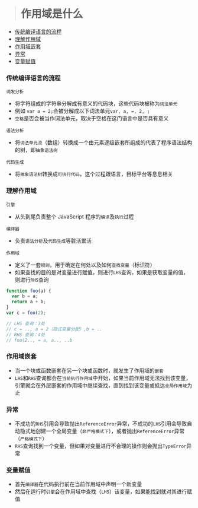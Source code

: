 
> # 作用域是什么

* [传统编译语言的流程](#传统编译语言的流程)
* [理解作用域](#理解作用域)
* [作用域嵌套](#作用域嵌套)
* [异常](#异常)
* [变量赋值](#变量赋值)

### 传统编译语言的流程
`词发分析`
* 将字符组成的字符串分解成有意义的代码块，这些代码块被称为`词法单元`
* 例如 `var a = 2;`会被分解成以下词法单元`var, a, =, 2, ;`
* `空格`是否会被当作词法单元，取决于空格在这门语言中是否具有意义

`语法分析`
* 将`词法单元流`（数组）转换成一个由元素逐级嵌套所组成的代表了程序语法结构的树，即`抽象语法树`

`代码生成`
* 将`抽象语法树`转换成`可执行代码`，这个过程跟语言，目标平台等息息相关

### 理解作用域
`引擎`
* 从头到尾负责整个 JavaScript 程序的`编译`及`执行`过程

`编译器`
* 负责`语法分析`及`代码生成`等脏活累活

`作用域`
* 定义了一套`规则`，用于确定在何处以及如何`查找变量`（标识符）
* 如果查找的目的是对变量进行赋值，则进行`LHS`查询，如果是获取变量的值，则进行`RHS`查询

```JavaScript
function foo(a) {
  var b = a;
  return a + b;
}
var c = foo(2);

// LHS 查询：3处
// c = .., a = 2（隐式变量分配）,b = ..
// RHS 查询：4处
// foo(2.., = a, a.., ..b
```

### 作用域嵌套
* 当一个块或函数嵌套在另一个块或函数时，就发生了作用域的`嵌套`
* `LHS`和`RHS`查询都会在`当前执行作用域`中开始，如果当前作用域无法找到该变量，引擎就会在外层嵌套的作用域中继续查找，直到找到该变量或抵达`全局作用域`为止

### 异常
* 不成功的`RHS`引用会导致抛出`ReferenceError`异常，不成功的`LHS`引用会导致自动隐式地创建一个全局变量（`非严格模式下`），或者抛出`ReferenceError`异常（`严格模式下`）
* `RHS`查询找到一个变量，但如果对变量进行不合理的操作则会抛出`TypeError`异常

### 变量赋值
* 首先`编译器`在代码执行前在当前作用域中声明一个新变量
* 然后在运行时`引擎`会在作用域中查找（`LHS`）该变量，如果能找到就对其进行赋值

